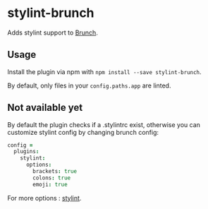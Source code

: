 # stylint-brunch

Adds stylint support to [Brunch](http://brunch.io).

## Usage

Install the plugin via npm with `npm install --save stylint-brunch`.

By default, only files in your `config.paths.app` are linted.

## Not available yet

By default the plugin checks if a .stylintrc exist, otherwise you can customize stylint config by changing brunch config:

```coffeescript
config =
  plugins:
    stylint:
      options:
        brackets: true
        colons: true
        emoji: true
```

For more options : [stylint](https://github.com/rossPatton/stylint).
